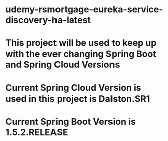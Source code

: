 # udemy-rsmortgage-eureka-service-discovery-ha-latest

# This project will be used to keep up with the ever changing Spring Boot and Spring Cloud Versions

# Current Spring Cloud Version is used in this project is Dalston.SR1

# Current Spring Boot Version is 1.5.2.RELEASE
